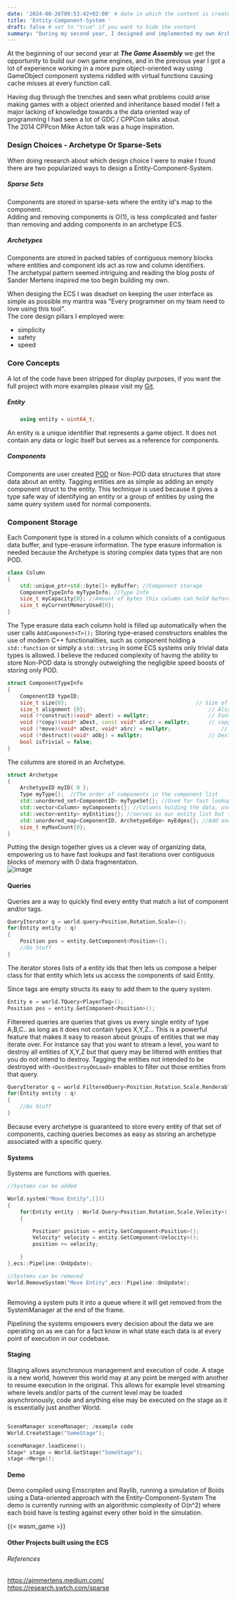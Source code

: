 ```yaml
---
date: '2024-08-26T09:53:42+02:00' # date in which the content is created - defaults to "today"
title: 'Entity-Component-System '
draft: false # set to "true" if you want to hide the content 
summary: "During my second year, I designed and implemented my own Archetype-based ECS in my groups custom game engine made from scratch."
---
```


At the beginning of our second year at ***The Game Assembly*** we get the opportunity to build our own game engines,
and in the previous year I got a lot of experience working in a more pure object-oriented way using GameObject component systems
riddled with virtual functions causing cache misses at every function call. 

Having dug through the trenches and seen what problems could arise making games with a object oriented
and inheritance based model I felt a major lacking of knowledge towards a the data oriented way of programming I had seen a lot of GDC / CPPCon talks about.  
The 2014 CPPcon Mike Acton talk was a huge inspiration.
### Design Choices - Archetype Or Sparse-Sets

When doing research about which design choice I were to make I found there are two popularized ways to design a Entity-Component-System.
##### Sparse Sets
Components are stored in sparse-sets where the entity id's map to the component.  
Adding and removing components is O(1), is less complicated and faster than removing and adding components in an archetype ECS.
    
##### Archetypes 
Components are stored in packed tables of contiguous memory blocks where entities and component ids act as row and column identifiers.    
The archetypal pattern seemed intriguing and reading the blog posts of Sander Mertens inspired me too begin building my own.
    

When desiging the ECS I was deadset on keeping the user interface as simple as possible my mantra was "Every programmer on my team need to love using this tool".  
The core design pillars I employed were:
- simplicity 
- safety 
- speed

### Core Concepts
A lot of the code have been stripped for display purposes, if you want the full project with more examples please visit my  [Git](https://github.com/WilliamArnberg/World).

##### Entity
```cpp
    using entity = uint64_t;
```
An entity is a unique identifier that represents a game object. It does not contain any data or logic itself but serves as a reference for components.

##### Components
Components are user created [POD](https://learn.microsoft.com/en-us/cpp/cpp/trivial-standard-layout-and-pod-types?view=msvc-170#pod-types) or Non-POD data structures that store data about an entity. 
Tagging entities are as simple as adding an empty component struct to the entity.
This technique is used because it gives a type safe way of identifying an entity or a group of entities by using the same query system used for normal components.
### Component Storage
Each Component type is stored in a column which consists of a contiguous data buffer, and type-erasure information.
The type erasure information is needed because the Archetype is storing complex data types that are non POD.

```cpp
class Column 
{
    std::unique_ptr<std::byte[]> myBuffer; //Component storage
	ComponentTypeInfo myTypeInfo; //Type Info
	size_t myCapacity{0}; //Amount of bytes this column can hold before needing to grow
	size_t myCurrentMemoryUsed{0}; 
}
```
The Type erasure data each column hold is filled up automatically when the user calls `AddComponent<T>();` 
Storing type-erased constructors enables the use of modern C++ functionalities, such as component holding a `std::function` or simply a `std::string` in some ECS systems only trivial data types is allowed.
I believe the reduced complexity of having the ability to store Non-POD data is strongly outweighing the negligible speed boosts of storing only POD.


```cpp
struct ComponentTypeInfo
{
    ComponentID typeID;
	size_t size{0};											// Size of the component type in bytes
	size_t alignment {0};										// Alignment requirement of the type
	void (*construct)(void* aDest) = nullptr;					// Function pointer for default construction
	void (*copy)(void* aDest, const void* aSrc) = nullptr;		// copy constructor
	void (*move)(void* aDest, void* aSrc) = nullptr;				// Move constructor
	void (*destruct)(void* aObj) = nullptr;						// Destructor
	bool isTrivial = false;
}
```

The columns are stored in an Archetype.

```cpp
struct Archetype 
{
    ArchetypeID myID{ 0 };
    Type myType{};	//The order of components in the component list
    std::unordered_set<ComponentID> myTypeSet{}; //Used for fast lookup into the archetype if it contains a specific type
    std::vector<Column> myComponents{}; //Columns holding the data, use the entity row to access the specific component
    std::vector<entity> myEntities{}; //serves as our entity list but the order of entities are also the rows in the component columns
    std::unordered_map<ComponentID, ArchetypeEdge> myEdges{}; //Add and remove Edges.
    size_t myMaxCount{0};
}
```


Putting the design together gives us a clever way of organizing data, empowering us to have fast lookups and fast iterations over contiguous blocks of memory with 0 data fragmentation.  
![image](images/ecs/ECS_Layouts.png)

#### Queries

Queries are a way to quickly find every entity that match a list of component and/or tags.

```cpp  
QueryIterator q = world.query<Position,Rotation,Scale>();
for(Entity entity : q)
{
    Position pos = entity.GetComponent<Position>();
    //Do Stuff
}

```
The iterator stores lists of a entity ids that then lets us compose a helper class for that entity which lets us access the components of said Entity. 

Since tags are empty structs its easy to add them to the query system.
```cpp  
Entity e = world.TQuery<PlayerTag>();
Position pos = entity.GetComponent<Position>();

```
Filterered queries are queries that gives us every single entity of type A,B,C.. as long as it does not contain types X,Y,Z...
This is a powerful feature that makes it easy to reason about groups of entities that we may iterate over.
For instance say that you want to stream a level, you want to destroy all entities of X,Y,Z but that query may be littered with entities that you do not intend to destroy. Tagging the entities not intended to be destroyed with `<DontDestroyOnLoad>` enables to filter out those entities from that query.

```cpp  
QueryIterator q = world.FilteredQuery<Position,Rotation,Scale,Renderable>(std::tuple<DontDestroyOnLoad>());
for(Entity entity : q)
{
    //Do Stuff
}

```


Because every archetype is guaranteed to store every entity of that set of components, caching queries becomes as easy as storing an archetype associated with a specific query.

#### Systems

Systems are functions with queries.

```cpp  
//Systems can be added

World.system("Move Entity",[]()
{
    for(Entity entity : World.Query<Position,Rotation,Scale,Velocity>())
    {

        Position* position = entity.GetComponent<Position>();   
        Velocity* velocity = entity.GetComponent<Velocity>();
        position += velocity;   

    }   
},ecs::Pipeline::OnUpdate);

//Systems can be removed
World.RemoveSystem("Move Entity",ecs::Pipeline::OnUpdate);



```

Removing a system puts it into a queue where it will get removed from the SystemManager at the end of the frame.


Pipelining the systems empowers every decision about the data we are operating on as we can for a fact know in what state each data is at every point of execution in our codebase.


#### Staging
Staging allows asynchronous management and execution of code. 
A stage is a new world, however this world may at any point be merged with another to resume execution in the original.
This allows for example level streaming where levels and/or parts of the current level may be loaded asynchronously, code and anything else may be executed on the stage as it is essentially just another World.
````cpp

SceneManager sceneManager; /example code
World.CreateStage("SomeStage"); 

sceneManager.loadScene();
Stage* stage = World.GetStage("SomeStage");
stage->Merge();

````


#### Demo
Demo compiled using Emscripten and Raylib, running a simulation of Boids using a Data-oriented approach with the Entity-Component-System
The demo is currently running with an algorithmic complexity of O(n^2) where each boid have is testing against every other boid in the simulation.  

{{< wasm_game >}}


#### Other Projects built using the ECS




###### References
<https://ajmmertens.medium.com/>  
<https://research.swtch.com/sparse>